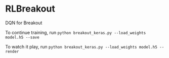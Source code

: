 # RLBreakout
DQN for Breakout

To continue training, run
`python breakout_keras.py --load_weights model.h5 --save`

To watch it play, run
`python breakout_keras.py --load_weights model.h5 --render`
